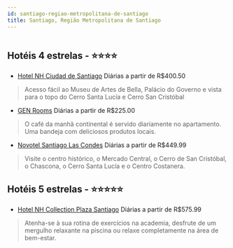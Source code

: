 ```yaml
---
id: santiago-regiao-metropolitana-de-santiago
title: Santiago, Região Metropolitana de Santiago
---
```


<center><img src="https://static.hotelurbano.com/reservas/prod0/17/17119/5d66c0d1df7d0_hotel-nh-ciudad-de-santiago.jpg" alt="" /></center>


## Hotéis 4 estrelas - ⭐️⭐️⭐️⭐️

-    [Hotel NH Ciudad de Santiago](https://www.hurb.com/hoteis/santiago/hotel-nh-ciudad-de-santiago-17119?cmp=18055) Diárias a partir de R$400.50
   > Acesso fácil ao Museu de Artes de Bella, Palácio do Governo e vista para o topo do Cerro Santa Lucía e Cerro San Cristóbal
-    [GEN Rooms](https://www.hurb.com/hoteis/santiago/gen-rooms-16841?cmp=18055) Diárias a partir de R$225.00
   > O café da manhã continental é servido diariamente no apartamento. Uma bandeja com deliciosos produtos locais.
-    [Novotel Santiago Las Condes](https://www.hurb.com/hoteis/santiago/hotel-novotel-santiago-las-condes-17117?cmp=18055) Diárias a partir de R$449.99
   > Visite o centro histórico, o Mercado Central, o Cerro de San Cristóbal, o Chascona, o Cerro Santa Lucía e o Centro Costanera.

## Hotéis 5 estrelas - ⭐️⭐️⭐️⭐️⭐️

-    [Hotel NH Collection Plaza Santiago](https://www.hurb.com/hoteis/santiago/hotel-nh-collection-plaza-santiago-17110?cmp=18055) Diárias a partir de R$575.99
   > Atenha-se à sua rotina de exercícios na academia, desfrute de um mergulho relaxante na piscina ou relaxe completamente na área de bem-estar.
